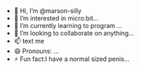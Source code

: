 - 👋 Hi, I’m @marson-silly
- 👀 I’m interested in micro:bit...
- 🌱 I’m currently learning to program ...
- 💞️ I’m looking to collaborate on  anything...
- 📫 text me
- 😄 Pronouns: ...
- ⚡ Fun fact:I have a normal sized penis...

<!---
marson-silly/marson-silly is a ✨ special ✨ repository because its `README.md` (this file) appears on your GitHub profile.
You can click the Preview link to take a look at your changes.
--->
